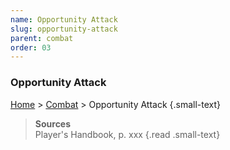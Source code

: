 ```yaml
---
name: Opportunity Attack
slug: opportunity-attack
parent: combat
order: 03
---
```

### Opportunity Attack
[Home](dm-operations-center) > [Combat](combat) > Opportunity Attack {.small-text}

> **Sources** <br/>
> Player's Handbook, p. xxx
{.read .small-text}
